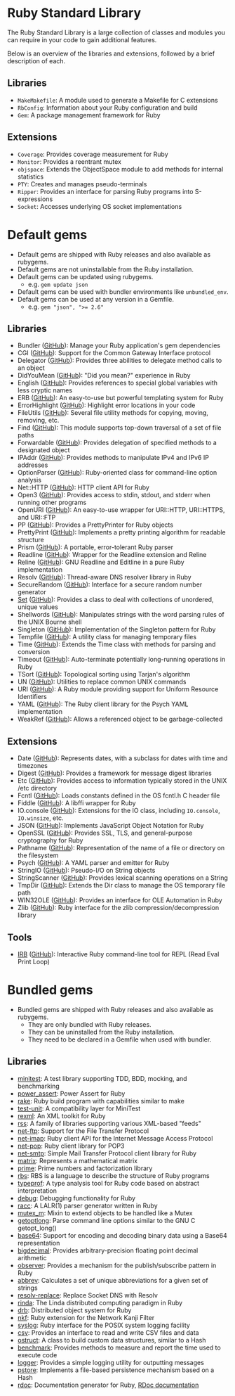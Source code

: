 # Ruby Standard Library

The Ruby Standard Library is a large collection of classes and modules you can
require in your code to gain additional features.

Below is an overview of the libraries and extensions, followed by a brief description
of each.

## Libraries

- `MakeMakefile`: A module used to generate a Makefile for C extensions
- `RbConfig`: Information about your Ruby configuration and build
- `Gem`: A package management framework for Ruby

## Extensions

- `Coverage`: Provides coverage measurement for Ruby
- `Monitor`: Provides a reentrant mutex
- `objspace`: Extends the ObjectSpace module to add methods for internal statistics
- `PTY`: Creates and manages pseudo-terminals
- `Ripper`: Provides an interface for parsing Ruby programs into S-expressions
- `Socket`: Accesses underlying OS socket implementations

# Default gems

- Default gems are shipped with Ruby releases and also available as rubygems.
- Default gems are not uninstallable from the Ruby installation.
- Default gems can be updated using rubygems.
    - e.g. `gem update json`
- Default gems can be used with bundler environments like `unbundled_env`.
- Default gems can be used at any version in a Gemfile.
    - e.g. `gem "json", ">= 2.6"`

## Libraries

- Bundler ([GitHub][bundler]): Manage your Ruby application's gem dependencies
- CGI ([GitHub][cgi]): Support for the Common Gateway Interface protocol
- Delegator ([GitHub][delegate]): Provides three abilities to delegate method calls to an object
- DidYouMean ([GitHub][did_you_mean]): "Did you mean?" experience in Ruby
- English ([GitHub][English]): Provides references to special global variables with less cryptic names
- ERB ([GitHub][erb]): An easy-to-use but powerful templating system for Ruby
- ErrorHighlight ([GitHub][error_highlight]): Highlight error locations in your code
- FileUtils ([GitHub][fileutils]): Several file utility methods for copying, moving, removing, etc.
- Find ([GitHub][find]): This module supports top-down traversal of a set of file paths
- Forwardable ([GitHub][forwardable]): Provides delegation of specified methods to a designated object
- IPAddr ([GitHub][ipaddr]): Provides methods to manipulate IPv4 and IPv6 IP addresses
- OptionParser ([GitHub][optparse]): Ruby-oriented class for command-line option analysis
- Net::HTTP ([GitHub][net-http]): HTTP client API for Ruby
- Open3 ([GitHub][open3]): Provides access to stdin, stdout, and stderr when running other programs
- OpenURI ([GitHub][open-uri]): An easy-to-use wrapper for URI::HTTP, URI::HTTPS, and URI::FTP
- PP ([GitHub][pp]): Provides a PrettyPrinter for Ruby objects
- PrettyPrint ([GitHub][prettyprint]): Implements a pretty printing algorithm for readable structure
- Prism ([GitHub][prism]): A portable, error-tolerant Ruby parser
- Readline ([GitHub][readline]): Wrapper for the Readline extension and Reline
- Reline ([GitHub][reline]): GNU Readline and Editline in a pure Ruby implementation
- Resolv ([GitHub][resolv]): Thread-aware DNS resolver library in Ruby
- SecureRandom ([GitHub][securerandom]): Interface for a secure random number generator
- [Set](rdoc-ref:Set) ([GitHub][set]): Provides a class to deal with collections of unordered, unique values
- Shellwords ([GitHub][shellwords]): Manipulates strings with the word parsing rules of the UNIX Bourne shell
- Singleton ([GitHub][singleton]): Implementation of the Singleton pattern for Ruby
- Tempfile ([GitHub][tempfile]): A utility class for managing temporary files
- Time ([GitHub][time]): Extends the Time class with methods for parsing and conversion
- Timeout ([GitHub][timeout]): Auto-terminate potentially long-running operations in Ruby
- TSort ([GitHub][tsort]): Topological sorting using Tarjan's algorithm
- UN ([GitHub][un]): Utilities to replace common UNIX commands
- URI ([GitHub][uri]): A Ruby module providing support for Uniform Resource Identifiers
- YAML ([GitHub][yaml]): The Ruby client library for the Psych YAML implementation
- WeakRef ([GitHub][weakref]): Allows a referenced object to be garbage-collected

## Extensions

- Date ([GitHub][date]): Represents dates, with a subclass for dates with time and timezones
- Digest ([GitHub][digest]): Provides a framework for message digest libraries
- Etc ([GitHub][etc]): Provides access to information typically stored in the UNIX /etc directory
- Fcntl ([GitHub][fcntl]): Loads constants defined in the OS fcntl.h C header file
- Fiddle ([GitHub][fiddle]): A libffi wrapper for Ruby
- IO.console ([GitHub][io-console]): Extensions for the IO class, including `IO.console`, `IO.winsize`, etc.
- JSON ([GitHub][json]): Implements JavaScript Object Notation for Ruby
- OpenSSL ([GitHub][openssl]): Provides SSL, TLS, and general-purpose cryptography for Ruby
- Pathname ([GitHub][pathname]): Representation of the name of a file or directory on the filesystem
- Psych ([GitHub][psych]): A YAML parser and emitter for Ruby
- StringIO ([GitHub][stringio]): Pseudo-I/O on String objects
- StringScanner ([GitHub][strscan]): Provides lexical scanning operations on a String
- TmpDir ([GitHub][tmpdir]): Extends the Dir class to manage the OS temporary file path
- WIN32OLE ([GitHub][win32ole]): Provides an interface for OLE Automation in Ruby
- Zlib ([GitHub][zlib]): Ruby interface for the zlib compression/decompression library

## Tools

- [IRB][irb-doc] ([GitHub][irb]): Interactive Ruby command-line tool for REPL (Read Eval Print Loop)

# Bundled gems

- Bundled gems are shipped with Ruby releases and also available as rubygems.
    - They are only bundled with Ruby releases.
    - They can be uninstalled from the Ruby installation.
    - They need to be declared in a Gemfile when used with bundler.

## Libraries

- [minitest]: A test library supporting TDD, BDD, mocking, and benchmarking
- [power_assert]: Power Assert for Ruby
- [rake]: Ruby build program with capabilities similar to make
- [test-unit]: A compatibility layer for MiniTest
- [rexml]: An XML toolkit for Ruby
- [rss]: A family of libraries supporting various XML-based "feeds"
- [net-ftp]: Support for the File Transfer Protocol
- [net-imap]: Ruby client API for the Internet Message Access Protocol
- [net-pop]: Ruby client library for POP3
- [net-smtp]: Simple Mail Transfer Protocol client library for Ruby
- [matrix]: Represents a mathematical matrix
- [prime]: Prime numbers and factorization library
- [rbs]: RBS is a language to describe the structure of Ruby programs
- [typeprof]: A type analysis tool for Ruby code based on abstract interpretation
- [debug]: Debugging functionality for Ruby
- [racc]: A LALR(1) parser generator written in Ruby
- [mutex_m]: Mixin to extend objects to be handled like a Mutex
- [getoptlong]: Parse command line options similar to the GNU C getopt_long()
- [base64]: Support for encoding and decoding binary data using a Base64 representation
- [bigdecimal]: Provides arbitrary-precision floating point decimal arithmetic
- [observer]: Provides a mechanism for the publish/subscribe pattern in Ruby
- [abbrev]: Calculates a set of unique abbreviations for a given set of strings
- [resolv-replace]: Replace Socket DNS with Resolv
- [rinda]: The Linda distributed computing paradigm in Ruby
- [drb]: Distributed object system for Ruby
- [nkf]: Ruby extension for the Network Kanji Filter
- [syslog]: Ruby interface for the POSIX system logging facility
- [csv]: Provides an interface to read and write CSV files and data
- [ostruct]: A class to build custom data structures, similar to a Hash
- [benchmark]: Provides methods to measure and report the time used to execute code
- [logger]: Provides a simple logging utility for outputting messages
- [pstore]: Implements a file-based persistence mechanism based on a Hash
- [rdoc]: Documentation generator for Ruby, [RDoc documentation][rdoc-doc]


[abbrev]: https://github.com/ruby/abbrev
[base64]: https://github.com/ruby/base64
[benchmark]: https://github.com/ruby/benchmark
[bigdecimal]: https://github.com/ruby/bigdecimal
[bundler]: https://github.com/rubygems/rubygems
[cgi]: https://github.com/ruby/cgi
[csv]: https://github.com/ruby/csv
[date]: https://github.com/ruby/date
[debug]: https://github.com/ruby/debug
[delegate]: https://github.com/ruby/delegate
[did_you_mean]: https://github.com/ruby/did_you_mean
[digest]: https://github.com/ruby/digest
[drb]: https://github.com/ruby/drb
[English]: https://github.com/ruby/English
[erb]: https://github.com/ruby/erb
[error_highlight]: https://github.com/ruby/error_highlight
[etc]: https://github.com/ruby/etc
[fcntl]: https://github.com/ruby/fcntl
[fiddle]: https://github.com/ruby/fiddle
[fileutils]: https://github.com/ruby/fileutils
[find]: https://github.com/ruby/find
[forwardable]: https://github.com/ruby/forwardable
[getoptlong]: https://github.com/ruby/getoptlong
[io-console]: https://github.com/ruby/io-console
[ipaddr]: https://github.com/ruby/ipaddr
[irb]: https://github.com/ruby/irb
[json]: https://github.com/ruby/json
[logger]: https://github.com/ruby/logger
[matrix]: https://github.com/ruby/matrix
[minitest]: https://github.com/seattlerb/minitest
[mutex_m]: https://github.com/ruby/mutex_m
[net-ftp]: https://github.com/ruby/net-ftp
[net-http]: https://github.com/ruby/net-http
[net-imap]: https://github.com/ruby/net-imap
[net-pop]: https://github.com/ruby/net-pop
[net-smtp]: https://github.com/ruby/net-smtp
[nkf]: https://github.com/ruby/nkf
[observer]: https://github.com/ruby/observer
[open-uri]: https://github.com/ruby/open-uri
[open3]: https://github.com/ruby/open3
[openssl]: https://github.com/ruby/openssl
[optparse]: https://github.com/ruby/optparse
[ostruct]: https://github.com/ruby/ostruct
[pathname]: https://github.com/ruby/pathname
[power_assert]: https://github.com/ruby/power_assert
[pp]: https://github.com/ruby/pp
[prettyprint]: https://github.com/ruby/prettyprint
[prime]: https://github.com/ruby/prime
[prism]: https://github.com/ruby/prism
[pstore]: https://github.com/ruby/pstore
[psych]: https://github.com/ruby/psych
[racc]: https://github.com/ruby/racc
[rake]: https://github.com/ruby/rake
[rbs]: https://github.com/ruby/rbs
[rdoc]: https://github.com/ruby/rdoc
[readline]: https://github.com/ruby/readline
[reline]: https://github.com/ruby/reline
[resolv-replace]: https://github.com/ruby/resolv-replace
[resolv]: https://github.com/ruby/resolv
[rexml]: https://github.com/ruby/rexml
[rinda]: https://github.com/ruby/rinda
[rss]: https://github.com/ruby/rss
[securerandom]: https://github.com/ruby/securerandom
[set]: https://github.com/ruby/set
[shellwords]: https://github.com/ruby/shellwords
[singleton]: https://github.com/ruby/singleton
[stringio]: https://github.com/ruby/stringio
[strscan]: https://github.com/ruby/strscan
[syslog]: https://github.com/ruby/syslog
[tempfile]: https://github.com/ruby/tempfile
[test-unit]: https://github.com/test-unit/test-unit
[time]: https://github.com/ruby/time
[timeout]: https://github.com/ruby/timeout
[tmpdir]: https://github.com/ruby/tmpdir
[tsort]: https://github.com/ruby/tsort
[typeprof]: https://github.com/ruby/typeprof
[un]: https://github.com/ruby/un
[uri]: https://github.com/ruby/uri
[weakref]: https://github.com/ruby/weakref
[win32ole]: https://github.com/ruby/win32ole
[yaml]: https://github.com/ruby/yaml
[zlib]: https://github.com/ruby/zlib

[irb-doc]: https://ruby.github.io/irb/
[rdoc-doc]: https://ruby.github.io/rdoc/
